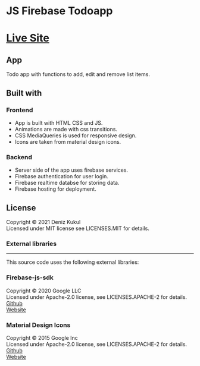 # JS Firebase Todoapp

# [Live Site](https://todoappa-js.firebaseapp.com/)

## App
Todo app with functions to add, edit and remove list items.

## Built with
### Frontend
- App is built with HTML CSS and JS.
- Animations are made with css transitions.
- CSS MediaQueries is used for responsive design.
- Icons are taken from material design icons.

### Backend
- Server side of the app uses firebase services.
- Firebase authentication for user login.
- Firebase realtime databse for storing data.
- Firebase hosting for deployment.

## License
Copyright © 2021 Deniz Kukul \
Licensed under MIT license see LICENSES.MIT for details.

### External libraries
------------------

This source code uses the following external libraries:

### Firebase-js-sdk 
Copyright © 2020 Google LLC\
Licensed under Apache-2.0 license, see LICENSES.APACHE-2 for details. \
[Github](https://github.com/firebase/firebase-js-sdk) \
[Website](https://firebase.google.com/)

### Material Design Icons
Copyright © 2015 Google Inc\
Licensed under Apache-2.0 license, see LICENSES.APACHE-2 for details. \
[Github](https://github.com/google/material-design-icons) \
[Website](https://google.github.io/material-design-icons/)